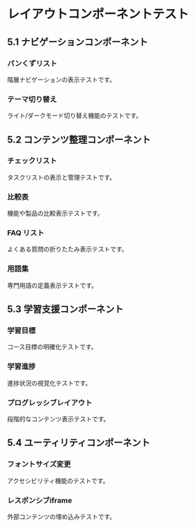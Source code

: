 # レイアウトコンポーネントテスト

## 5.1 ナビゲーションコンポーネント

### パンくずリスト
階層ナビゲーションの表示テストです。

### テーマ切り替え
ライト/ダークモード切り替え機能のテストです。

## 5.2 コンテンツ整理コンポーネント

### チェックリスト
タスクリストの表示と管理テストです。

### 比較表
機能や製品の比較表示テストです。

### FAQ リスト
よくある質問の折りたたみ表示テストです。

### 用語集
専門用語の定義表示テストです。

## 5.3 学習支援コンポーネント

### 学習目標
コース目標の明確化テストです。

### 学習進捗
進捗状況の視覚化テストです。

### プログレッシブレイアウト
段階的なコンテンツ表示テストです。

## 5.4 ユーティリティコンポーネント

### フォントサイズ変更
アクセシビリティ機能のテストです。

### レスポンシブiframe
外部コンテンツの埋め込みテストです。